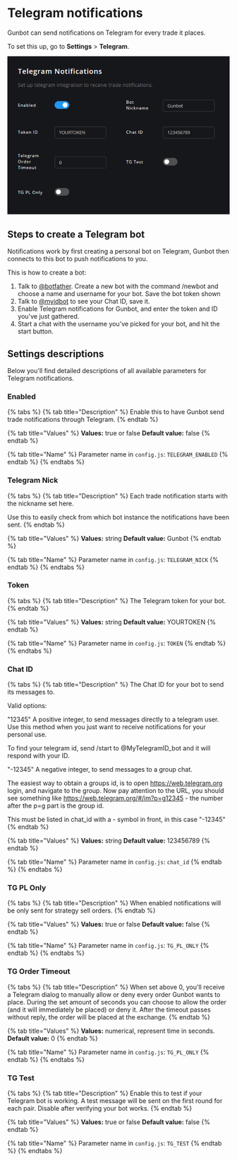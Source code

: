 # Telegram notifications

Gunbot can send notifications on Telegram for every trade it places. 

To set this up, go to **Settings** &gt; **Telegram**. 

![Available settings options for Telegram notifications.](../.gitbook/assets/image%20%281%29.png)



## Steps to create a Telegram bot

Notifications work by first creating a personal bot on Telegram, Gunbot then connects to this bot to push notifications to you.

This is how to create a bot:

1. Talk to [@botfather](https://telegram.me/botfather). Create a new bot with the command /newbot and choose a name and username for your bot. Save the bot token shown
2. Talk to [@myidbot](https://telegram.me/myidbot) to see your Chat ID, save it.
3. Enable Telegram notifications for Gunbot, and enter the token and ID you've just gathered.
4. Start a chat with the username you've picked for your bot, and hit the start button.



## Settings descriptions

Below you'll find detailed descriptions of all available parameters for Telegram notifications.

### Enabled

{% tabs %}
{% tab title="Description" %}
Enable this to have Gunbot send trade notifications through Telegram.
{% endtab %}

{% tab title="Values" %}
**Values:** true or false
**Default value:** false
{% endtab %}

{% tab title="Name" %}
Parameter name in `config.js`: `TELEGRAM_ENABLED`
{% endtab %}
{% endtabs %}


### Telegram Nick

{% tabs %}
{% tab title="Description" %}
Each trade notification starts with the nickname set here. 

Use this to easily check from which bot instance the notifications have been sent.
{% endtab %}

{% tab title="Values" %}
**Values:** string
**Default value:** Gunbot
{% endtab %}

{% tab title="Name" %}
Parameter name in `config.js`: `TELEGRAM_NICK`
{% endtab %}
{% endtabs %}


### Token

{% tabs %}
{% tab title="Description" %}
The Telegram token for your bot.
{% endtab %}

{% tab title="Values" %}
**Values:** string
**Default value:** YOURTOKEN
{% endtab %}

{% tab title="Name" %}
Parameter name in `config.js`: `TOKEN`
{% endtab %}
{% endtabs %}


### Chat ID

{% tabs %}
{% tab title="Description" %}
The Chat ID for your bot to send its messages to.

Valid options:

"12345"
A positive integer, to send messages directly to a telegram user. Use this method when you just want to receive notifications for your personal use.

To find your telegram id, send /start to @MyTelegramID_bot and it will respond with your ID.

"-12345"
A negative integer, to send messages to a group chat.

The easiest way to obtain a groups id, is to open https://web.telegram.org login, and navigate to the group. Now pay attention to the URL, you should see something like https://web.telegram.org/#/im?p=g12345 - the number after the p=g part is the group id.

This must be listed in chat_id with a - symbol in front, in this case "-12345"
{% endtab %}

{% tab title="Values" %}
**Values:** string
**Default value:** 123456789
{% endtab %}

{% tab title="Name" %}
Parameter name in `config.js`: `chat_id`
{% endtab %}
{% endtabs %}

### TG PL Only

{% tabs %}
{% tab title="Description" %}
When enabled notifications will be only sent for strategy sell orders.
{% endtab %}

{% tab title="Values" %}
**Values:** true or false
**Default value:** false
{% endtab %}

{% tab title="Name" %}
Parameter name in `config.js`: `TG_PL_ONLY`
{% endtab %}
{% endtabs %}

### TG Order Timeout

{% tabs %}
{% tab title="Description" %}
When set above 0, you'll receive a Telegram dialog to manually allow or deny every order Gunbot wants to place. During the set amount of seconds you can choose to allow the order (and it will immediately be placed) or deny it. After the timeout passes without reply, the order will be placed at the exchange.
{% endtab %}

{% tab title="Values" %}
**Values:** numerical, represent time in seconds.
**Default value:** 0
{% endtab %}

{% tab title="Name" %}
Parameter name in `config.js`: `TG_PL_ONLY`
{% endtab %}
{% endtabs %}

### TG Test

{% tabs %}
{% tab title="Description" %}
Enable this to test if your Telegram bot is working. A test message will be sent on the first round for each pair. Disable after verifying your bot works.
{% endtab %}

{% tab title="Values" %}
**Values:** true or false
**Default value:** false
{% endtab %}

{% tab title="Name" %}
Parameter name in `config.js`: `TG_TEST`
{% endtab %}
{% endtabs %}
